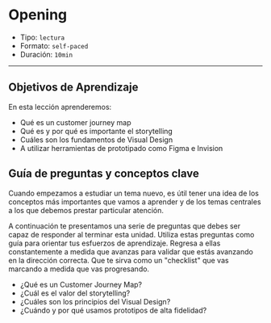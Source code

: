 # Opening

- Tipo: `lectura`
- Formato: `self-paced`
- Duración: `10min`

***

## Objetivos de Aprendizaje

En esta lección aprenderemos:

- Qué es un customer journey map
- Qué es y por qué es importante el storytelling
- Cuáles son los fundamentos de Visual Design
- A utilizar herramientas de prototipado como Figma e Invision

## Guía de preguntas y conceptos clave

Cuando empezamos a estudiar un tema nuevo, es útil tener una idea de los
conceptos más importantes que vamos a aprender y de los temas centrales
a los que debemos prestar particular atención.

A continuación te presentamos una serie de preguntas que debes ser capaz de
responder al terminar esta unidad. Utiliza estas preguntas como guía para
orientar tus esfuerzos de aprendizaje. Regresa a ellas constantemente a
medida que avanzas para validar que estás avanzando en la dirección correcta.
Que te sirva como un "checklist" que vas marcando a medida que vas progresando.

- ¿Qué es un Customer Journey Map?
- ¿Cuál es el valor del storytelling?
- ¿Cuáles son los principios del Visual Design?
- ¿Cuándo y por qué usamos prototipos de alta fidelidad?